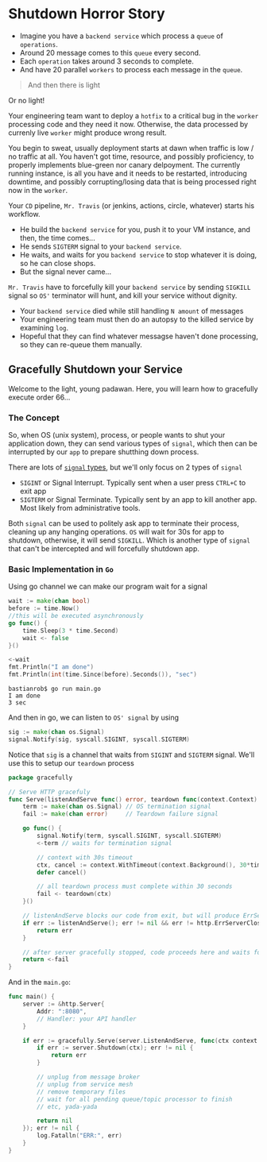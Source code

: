 # Shutdown Horror Story

* Imagine you have a `backend service` which process a `queue` of `operations`.
* Around 20 message comes to this `queue` every second.
* Each `operation` takes around 3 seconds to complete.
* And have 20 parallel `workers` to process each message in the `queue`.

> And then there is light

Or no light!

Your engineering team want to deploy a `hotfix` to a critical bug in the `worker` processing code and they need it now.
Otherwise, the data processed by currenly live `worker` might produce wrong result.

You begin to sweat, usually deployment starts at dawn when traffic is low / no traffic at all.
You haven't got time, resource, and possibly proficiency, to properly implements blue-green nor canary delpoyment.
The currently running instance, is all you have and it needs to be restarted, introducing downtime, and possibly corrupting/losing data that is being processed right now in the `worker`.

Your `CD` pipeline, `Mr. Travis` (or jenkins, actions, circle, whatever) starts his workflow.

* He build the `backend service` for you, push it to your VM instance, and then, the time comes...
* He sends `SIGTERM` signal to your `backend service`.
* He waits, and waits for you `backend service` to stop whatever it is doing, so he can close shops.
* But the signal never came...

`Mr. Travis` have to forcefully kill your `backend service` by sending `SIGKILL` signal so `OS'` terminator will hunt, and kill your service without dignity.

* Your `backend service` died while still handling `N amount` of messages
* Your engineering team must then do an autopsy to the killed service by examining `log`.
* Hopeful that they can find whatever messagse haven't done processing, so they can re-queue them manually.

## Gracefully Shutdown your Service

Welcome to the light, young padawan.
Here, you will learn how to gracefully execute order 66...

### The Concept

So, when OS (unix system), process, or people wants to shut your application down, they can send various types of `signal`, which then can be interrupted by our `app` to prepare shutthing down process.

There are lots of [`signal` types](https://golang.org/pkg/os/signal/#hdr-Types_of_signals), but we'll only focus on 2 types of `signal`

* `SIGINT` or Signal Interrupt. Typically sent when a user press `CTRL+C` to exit app
* `SIGTERM` or Signal Terminate. Typically sent by an app to kill another app. Most likely from administrative tools.

Both `signal` can be used to politely ask app to terminate their process, cleaning up any hanging operations.
`OS` will wait for 30s for app to shutdown, otherwise, it will send `SIGKILL`. Which is another type of `signal` that can't be intercepted and will forcefully shutdown app.

### Basic Implementation in `Go`

Using go channel we can make our program wait for a signal

```go
wait := make(chan bool)
before := time.Now()
//this will be executed asynchronously
go func() {
    time.Sleep(3 * time.Second)
    wait <- false
}()

<-wait
fmt.Println("I am done")
fmt.Println(int(time.Since(before).Seconds()), "sec")
```

```log
bastianrob$ go run main.go
I am done
3 sec
```

And then in go, we can listen to `OS' signal` by using

```go
sig := make(chan os.Signal)
signal.Notify(sig, syscall.SIGINT, syscall.SIGTERM)
```

Notice that `sig` is a channel that waits from `SIGINT` and `SIGTERM` signal.
We'll use this to setup our `teardown` process

```go
package gracefully

// Serve HTTP gracefuly
func Serve(listenAndServe func() error, teardown func(context.Context) error) error {
    term := make(chan os.Signal) // OS termination signal
    fail := make(chan error)     // Teardown failure signal

    go func() {
        signal.Notify(term, syscall.SIGINT, syscall.SIGTERM)
        <-term // waits for termination signal

        // context with 30s timeout
        ctx, cancel := context.WithTimeout(context.Background(), 30*time.Second)
        defer cancel()

        // all teardown process must complete within 30 seconds
        fail <- teardown(ctx)
    }()

    // listenAndServe blocks our code from exit, but will produce ErrServerClosed when stopped
    if err := listenAndServe(); err != nil && err != http.ErrServerClosed {
        return err
    }

    // after server gracefully stopped, code proceeds here and waits for any error produced by teardown() process @ line 26
    return <-fail
}
```

And in the `main.go`:

```go
func main() {
    server := &http.Server{
        Addr: ":8080",
        // Handler: your API handler
    }

    if err := gracefully.Serve(server.ListenAndServe, func(ctx context.Context) error {
        if err := server.Shutdown(ctx); err != nil {
            return err
        }

        // unplug from message broker
        // unplug from service mesh
        // remove temporary files
        // wait for all pending queue/topic processor to finish
        // etc, yada-yada

        return nil
    }); err != nil {
        log.Fatalln("ERR:", err)
    }
}
```
